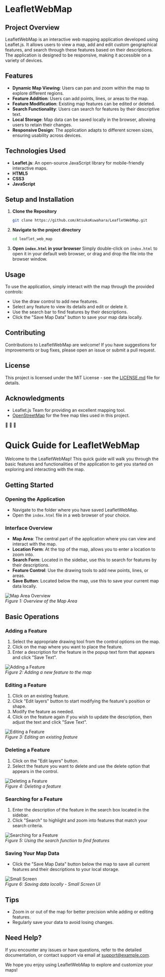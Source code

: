 # LeafletWebMap

## Project Overview
LeafletWebMap is an interactive web mapping application developed using Leaflet.js. It allows users to view a map, add and edit custom geographical features, and search through these features based on their descriptions. The application is designed to be responsive, making it accessible on a variety of devices.

## Features
- **Dynamic Map Viewing**: Users can pan and zoom within the map to explore different regions.
- **Feature Addition**: Users can add points, lines, or areas to the map.
- **Feature Modification**: Existing map features can be edited or deleted.
- **Search Functionality**: Users can search for features by their descriptive text.
- **Local Storage**: Map data can be saved locally in the browser, allowing users to retain their changes.
- **Responsive Design**: The application adapts to different screen sizes, ensuring usability across devices.

## Technologies Used
- **Leaflet.js**: An open-source JavaScript library for mobile-friendly interactive maps.
- **HTML5**
- **CSS3**
- **JavaScript**

## Setup and Installation
1. **Clone the Repository**
   ```bash
   git clone https://github.com/AtsukoKuwahara/LeafletWebMap.git
   ```
2. **Navigate to the project directory**
   ```bash
   cd leaflet_web_map
   ```
3. **Open `index.html` in your browser**
   Simply double-click on `index.html` to open it in your default web browser, or drag and drop the file into the browser window.

## Usage
To use the application, simply interact with the map through the provided controls:
- Use the draw control to add new features.
- Select any feature to view its details and edit or delete it.
- Use the search bar to find features by their descriptions.
- Click the "Save Map Data" button to save your map data locally.

## Contributing
Contributions to LeafletWebMap are welcome! If you have suggestions for improvements or bug fixes, please open an issue or submit a pull request.

## License
This project is licensed under the MIT License - see the [LICENSE.md](LICENSE) file for details.

## Acknowledgments
- Leaflet.js Team for providing an excellent mapping tool.
- [OpenStreetMap](https://www.openstreetmap.org/) for the free map tiles used in this project.

🌱 🌱 🌱
# Quick Guide for LeafletWebMap

Welcome to the LeafletWebMap! This quick guide will walk you through the basic features and functionalities of the application to get you started on exploring and interacting with the map.

## Getting Started

### Opening the Application
- Navigate to the folder where you have saved LeafletWebMap.
- Open the `index.html` file in a web browser of your choice.

### Interface Overview
- **Map Area**: The central part of the application where you can view and interact with the map.
- **Location Form**: At the top of the map, allows you to enter a location to zoom into.
- **Search Form**: Located in the sidebar, use this to search for features by their descriptions.
- **Feature Control**: Use the drawing tools to add new points, lines, or areas.
- **Save Button**: Located below the map, use this to save your current map data locally.

![Map Area Overview](src/assets/mapExampleOverview.jpeg)  
*Figure 1: Overview of the Map Area*

## Basic Operations

### Adding a Feature
1. Select the appropriate drawing tool from the control options on the map.
2. Click on the map where you want to place the feature.
3. Enter a description for the feature in the popup text form that appears and click "Save Text".

![Adding a Feature](src/assets/mapExampleCreate.jpeg)  
*Figure 2: Adding a new feature to the map*

### Editing a Feature
1. Click on an existing feature.
2. Click "Edit layers" button to start modifying the feature's position or shape.
3. Modify the feature as needed.
4. Click on the feature again if you wish to update the description, then adjust the text and click "Save Text".

![Editing a Feature](src/assets/mapExampleEdit.jpeg)  
*Figure 3: Editing an existing feature*

### Deleting a Feature
1. Click on the "Edit layers" button.
2. Select the feature you want to delete and use the delete option that appears in the control.

![Deleting a Feature](src/assets/mapExampleDelete.jpeg)  
*Figure 4: Deleting a feature*

### Searching for a Feature
1. Enter the description of the feature in the search box located in the sidebar.
2. Click "Search" to highlight and zoom into features that match your search criteria.

![Searching for a Feature](src/assets/mapExampleSearch.jpeg)  
*Figure 5: Using the search function to find features*

### Saving Your Map Data
- Click the "Save Map Data" button below the map to save all current features and their descriptions to your local storage.

![Small Screen](src/assets/smallScreen.jpeg)  
*Figure 6: Saving data locally - Small Screen UI*

## Tips
- Zoom in or out of the map for better precision while adding or editing features.
- Regularly save your data to avoid losing changes.

## Need Help?
If you encounter any issues or have questions, refer to the detailed documentation, or contact support via email at support@example.com.

We hope you enjoy using LeafletWebMap to explore and customize your maps!
